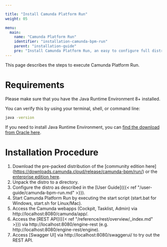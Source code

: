 ```yaml
---

title: "Install Camunda Platform Run"
weight: 05

menu:
  main:
    name: "Camunda Platform Run"
    identifier: "installation-camunda-bpm-run"
    parent: "installation-guide"
    pre: "Install Camunda Platform Run, an easy to configure full distribution of the Camunda Platform. No Java knowledge necessary."
---
```


This page describes the steps to execute Camunda Platform Run.

# Requirements
Please make sure that you have the Java Runtime Environment 8+ installed.

You can verify this by using your terminal, shell, or command line:

```sh
java -version
```
If you need to install Java Runtime Environment, you can [find the download from Oracle here](https://www.oracle.com/java/technologies/javase-downloads.html).

# Installation Procedure
1. Download the pre-packed distribution of the [community edition here] (https://downloads.camunda.cloud/release/camunda-bpm/run/) or the [enterprise edition here](https://downloads.camunda.cloud/enterprise-release/camunda-bpm/run/).
1. Unpack the distro to a directory.
1. Configure the distro as described in the [User Guide]({{< ref "/user-guide/camunda-bpm-run.md" >}}).
1. Start Camunda Platform Run by executing the start script (start.bat for Windows, start.sh for Linux/Mac).
1. Access the Camunda webapps (Cockpit, Tasklist, Admin) via http://localhost:8080/camunda/app/.
1. Access the [REST API]({{< ref "/reference/rest/overview/_index.md" >}}) via http://localhost:8080/engine-rest (e.g. http://localhost:8080/engine-rest/engine).
1. Access [Swagger UI] via http://localhost:8080/swaggerui/ to try out the REST API.

